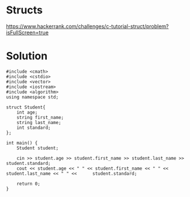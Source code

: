 # Structs

https://www.hackerrank.com/challenges/c-tutorial-struct/problem?isFullScreen=true

# Solution

```
#include <cmath>
#include <cstdio>
#include <vector>
#include <iostream>
#include <algorithm>
using namespace std;

struct Student{
    int age;
    string first_name;
    string last_name;
    int standard;
};

int main() {
    Student student;
    
    cin >> student.age >> student.first_name >> student.last_name >> student.standard;
    cout << student.age << " " << student.first_name << " " << student.last_name << " " <<      student.standard;
    
    return 0;
}
```